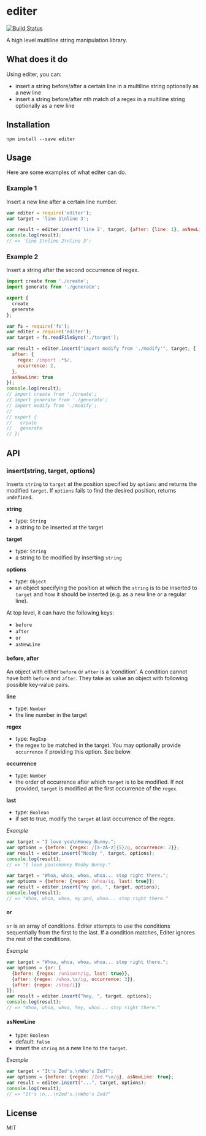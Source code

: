 # editer

[![Build Status](https://travis-ci.org/sungwoncho/editer.svg?branch=master)](https://travis-ci.org/sungwoncho/editer)

A high level multiline string manipulation library.


## What does it do

Using editer, you can:

* insert a string before/after a certain line in a multiline string optionally
as a new line
* insert a string before/after nth match of a regex in a multiline string
optionally as a new line

## Installation

    npm install --save editer


## Usage

Here are some examples of what editer can do.


### Example 1

Insert a new line after a certain line number.

```js
var editer = require('editer');
var target = 'line 1\nline 3';

var result = editer.insert('line 2', target, {after: {line: 1}, asNewLine: true});
console.log(result);
// => 'line 1\nline 2\nline 3';
```

### Example 2

Insert a string after the second occurrence of regex.

```target.js
import create from './create';
import generate from './generate';

export {
  create
  generate
};
```

```js
var fs = require('fs');
var editer = require('editer');
var target = fs.readFileSync('./target');

var result = editer.insert("import modify from './modify'", target, {
  after: {
    regex: /import .*$/,
    occurrence: 2,
  },
  asNewLine: true
});
console.log(result);
// import create from './create';
// import generate from './generate';
// import modify from './modify';
//
// export {
//   create
//   generate
// };

```

## API

### insert(string, target, options)

Inserts `string` to `target` at the position specified by `options` and returns
the modified `target`. If `options` fails to find the desired position, returns
`undefined`.

**string**

* type: `String`
* a string to be inserted at the target

**target**

* type: `String`
* a string to be modified by inserting `string`

**options**

* type: `Object`
* an object specifying the position at which the `string` is to be inserted to
`target` and how it should be inserted (e.g. as a new line or a regular line).

At top level, it can have the following keys:

* `before`
* `after`
* `or`
* `asNewLine`

#### before, after

An object with either `before` or `after` is a 'condition'. A condition cannot
have both `before` and `after`. They take as value an object with following
possible key-value pairs.

**line**

* type: `Number`
* the line number in the target

**regex**

* type: `RegExp`
* the regex to be matched in the target. You may optionally provide `occurrence`
if providing this option. See below.

**occurrence**

* type: `Number`
* the order of occurrence after which `target` is to be modified. If not
provided, `target` is modified at the first occurrence of the `regex`.

**last**

* type: `Boolean`
* if set to true, modify the `target` at last occurrence of the regex.

*Example*

```js
var target = "I love you\nHoney Bunny.";
var options = {before: {regex: /[a-zA-z]{5}/g, occurrence: 2}};
var result = editer.insert("Nooby ", target, options);
console.log(result);
// => "I love you\nHoney Nooby Bunny."

var target = "Whoa, whoa, whoa, whoa... stop right there.";
var options = {before: {regex: /whoa/ig, last: true}};
var result = editer.insert("my god, ", target, options);
console.log(result);
// => "Whoa, whoa, whoa, my god, whoa... stop right there."
```

#### or

`or` is an array of conditions. Editer attempts to use the conditions
sequentially from the first to the last. If a condition matches, Editer ignores
the rest of the conditions.

*Example*

```js
var target = "Whoa, whoa, whoa, whoa... stop right there.";
var options = {or: [
  {before: {regex: /unicorn/ig, last: true}},
  {after: {regex: /whoa,\s/ig, occurrence: 3}},
  {after: {regex: /stop/i}}
]};
var result = editer.insert("hey, ", target, options);
console.log(result);
// => "Whoa, whoa, whoa, hey, whoa... stop right there."
```

#### asNewLine

* type: `Boolean`
* default: `false`
* insert the `string` as a new line to the `target`.

*Example*

```js
var target = "It's Zed's.\nWho's Zed?";
var options = {before: {regex: /Zed.*\n/g}, asNewLine: true};
var result = editer.insert("...", target, options);
console.log(result);
// => "It's \n...\nZed's.\nWho's Zed?"
```


## License

MIT
